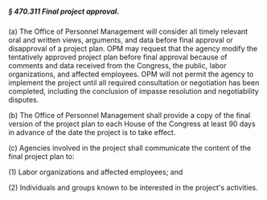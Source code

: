 ##### § 470.311 Final project approval. #####

(a) The Office of Personnel Management will consider all timely relevant oral and written views, arguments, and data before final approval or disapproval of a project plan. OPM may request that the agency modify the tentatively approved project plan before final approval because of comments and data received from the Congress, the public, labor organizations, and affected employees. OPM will not permit the agency to implement the project until all required consultation or negotiation has been completed, including the conclusion of impasse resolution and negotiability disputes.

(b) The Office of Personnel Management shall provide a copy of the final version of the project plan to each House of the Congress at least 90 days in advance of the date the project is to take effect.

(c) Agencies involved in the project shall communicate the content of the final project plan to:

(1) Labor organizations and affected employees; and

(2) Individuals and groups known to be interested in the project's activities.
